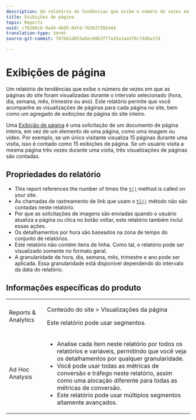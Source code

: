 ```yaml
---
description: Um relatório de tendências que exibe o número de vezes em que as páginas do site foram visualizadas durante o intervalo selecionado (hora, dia, semana, mês, trimestre ou ano). Este relatório permite que você acompanhe as visualizações de páginas para cada página no site, bem como um agregado de exibições de página do site inteiro.
title: Exibições de página
topic: Reports
uuid: c78260c6-9ad4-4b85-84fd-763627392e44
translation-type: tm+mt
source-git-commit: 707b61d853a8ec68b3f77a35a1aa5f0c7dd8a1fd

---
```



# Exibições de página

Um relatório de tendências que exibe o número de vezes em que as páginas do site foram visualizadas durante o intervalo selecionado (hora, dia, semana, mês, trimestre ou ano). Este relatório permite que você acompanhe as visualizações de páginas para cada página no site, bem como um agregado de exibições de página do site inteiro.

Uma [Exibição de página](/help/components/c-variables/c-metrics/metrics-page-view.md) é uma solicitação de um documento de página inteira, em vez de um elemento de uma página, como uma imagem ou vídeo. Por exemplo, se um único visitante visualiza 15 páginas durante uma visita, isso é contado como 15 exibições de página. Se um usuário visita a mesma página três vezes durante uma visita, três visualizações de páginas são contadas.

## Propriedades do relatório

* This report references the number of times the [`t()`](/help/implement/vars/functions/t-method.md) method is called on your site.
* As chamadas de rastreamento de link que usam o [`tl()`](/help/implement/vars/functions/tl-method.md) método não são contadas neste relatório.
* Por que as solicitações de imagens são enviadas quando o usuário atualiza a página ou clica no botão voltar, este relatório também inclui essas ações.
* Os detalhamentos por hora são baseados na zona de tempo do conjunto de relatórios.
* Este relatório não contém itens de linha. Como tal, o relatório pode ser visualizado somente no formato geral.
* A granularidade de hora, dia, semana, mês, trimestre e ano pode ser aplicada. Essa granularidade está disponível dependendo do intervalo da data do relatório.

## Informações específicas do produto

<table id="table_61F964F47D1D43508B271999F495F7F9"> 
 <tbody> 
  <tr> 
   <td colname="col1"> <p> Reports &amp; Analytics </p> </td> 
   <td colname="col2"> <p> <span class="uicontrol"> Conteúdo do site</span> &gt; <span class="uicontrol">Visualizações da página</span> </p> <p>Este relatório pode usar segmentos. </p> </td> 
  </tr> 
  <tr> 
   <td colname="col1"> <p> Ad Hoc Analysis </p> </td> 
   <td colname="col2"> 
    <ul id="ul_DB66B8F9F6BF473A83EC7668F59776D0"> 
     <li id="li_D1CB486058F040859560D5BFDF3972EE"> Analise cada item neste relatório por todos os relatórios e variáveis, permitindo que você veja os detalhamentos por qualquer granularidade. </li> 
     <li id="li_BAADA9ADDD6F47B08D129FD30CD8EF2E">Você pode usar todas as métricas de conversão e tráfego neste relatório, assim como uma alocação diferente para todas as métricas de conversão. </li> 
     <li id="li_3696CA6E0BD54305B3609CCC80F851BA">Este relatório pode usar múltiplos segmentos altamente avançados. </li> 
    </ul> </td> 
  </tr> 
 </tbody> 
</table>

